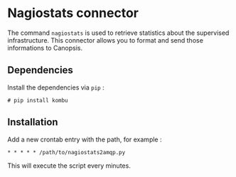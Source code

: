 # Nagiostats connector #

The command ``nagiostats`` is used to retrieve statistics about the supervised infrastructure.
This connector allows you to format and send those informations to Canopsis.

## Dependencies ##

Install the dependencies via ``pip`` :

```
# pip install kombu
```

## Installation ##

Add a new crontab entry with the path, for example :

```
* * * * * /path/to/nagiostats2amqp.py
```

This will execute the script every minutes.
